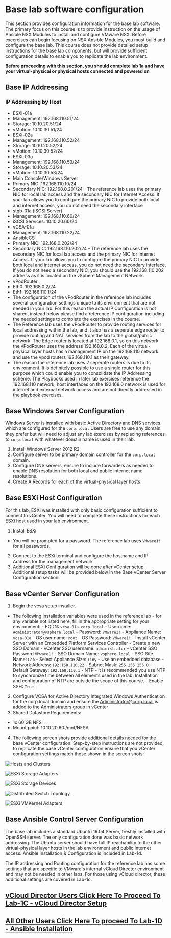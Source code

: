 # Base lab software configuration
This section provides configuration information for the base lab software. The primary focus on this course is to provide instruction on the usage of Ansible NSX Modules to install and configure VMware NSX. Before excercises can begin focusing on NSX Ansible Modules, you must build and configure the base lab. This course does not provide detailed setup instructions for the base lab components, but will provide sufficient configuration details to enable you to replicate the lab environment.

__Before proceeding with this section, you should complete lab 1a and have your virtual-physical or physical hosts connected and powered on__

## Base IP Addressing

### IP Addressing by Host

-  ESXi-01a
  -  Management: 192.168.110.51/24
  -  Storage: 10.10.20.51/24
  -  vMotion: 10.10.30.51/24
-  ESXi-02a
  -  Management: 192.168.110.52/24
  -  Storage: 10.10.20.52/24
  -  vMotion: 10.10.30.52/24
-  ESXi-03a
  -  Management: 192.168.110.53/24
  -  Storage: 10.10.20.53/24
  -  vMotion: 10.10.30.53/24
-  Main Console/Windows Server
  -  Primary NIC: 192.168.110.10/24
  -  Secondary NIC: 192.168.0.201/24
    - The reference lab uses the primary NIC for local lab access and the secondary NIC for Internet Access. If your lab allows you to configure the primary NIC to provide both local and internet access, you do not need the secondary interface
-  stgb-01a (iSCSI Server)
  -  Management: 192.168.110.60/24
  -  iSCSI Services: 10.10.20.60/24
-  vCSA-01a
  -  Management: 192.168.110.22/24
-  AnsibleCS
  -  Primary NIC: 192.168.0.202/24
  -  Secondary NIC: 192.168.110.202/24
    - The reference lab uses the secondary NIC for local lab access and the primary NIC for Internet Access. If your lab allows you to configure the primary NIC to provide both local and internet access, you do not need the secondary interface. If you do not need a secondary NIC, you should use the 192.168.110.202 address as it is located on the vSphere Management Network.
-  vPodRouter
-  Eth0: 192.168.0.2/24
-  Eth1: 192.168.110.1/24
  - The configuration of the vPodRouter in the reference lab includes several configuration settings unique to its environment that are not needed in your lab. For this reason the actual IP Configuration is not shared, instead below please find a reference IP configuration including the needed settings to complete the exercises in the course.
  - The Reference lab uses the vPodRouter to provide routing services for local addressing within the lab, and it also has a seperate edge router to provide routing and NAT services from the lab to the global/public network. The Edge router is located at 192.168.0.1, so on this network the vPodRouter uses the address 192.168.0.2. Each of the virtual-physical layer hosts has a management IP on the 192.168.110 network and use the vpod routers 192.168.110.1 as their gateway.
  - The reason the reference lab uses 2 seperate routers is due to its environment. It is definitely possible to use a single router for this purpose which could enable you to consolidate the IP Addressing scheme. The Playbooks used in later lab exercises reference the 192.168.110 network, host interfaces on the 192.168.0 network is used for internet and external network access and are not directly addressed in the playbook exercises.

## Base Windows Server Configuration
Windows Server is installed with basic Active Directory and DNS services which are configured for the `corp.local` Users are free to use any domain they prefer but will need to adjust any lab exercises by replacing references to `corp.local` with whatever domain name is used in their lab.

1.  Install Windows Server 2012 R2
2.  Configure server to be primary domain controller for the `corp.local` domain.
3.  Configure DNS servers, ensure to include forwarders as needed to enable DNS resolution for both local and public internet name resolutions.
4. Create A Records for each of the virtual-physical layer hosts

## Base ESXi Host Configuration
For this lab, ESXi was installed with only basic configuration sufficient to connect to vCenter. You will need to complete these instructions for each ESXi host used in your lab environment.

1.  Install ESXi
  - You will be prompted for a password. The reference lab uses `VMware1!` for all passwords.
2. Connect to the ESXi terminal and configure the hostname and IP Address for the management network
3. Additional ESXi Configuration will be done after vCenter setup. Additional setup tasks will be provided below in the Base vCenter Server Configuration section.

## Base vCenter Server Configuration

1.  Begin the vcsa setup installer.
  -  The following installation variables were used in the reference lab - for any variable not listed here, fill in the appropriate setting for your environment:
    -  FQDN: `vcsa-01a.corp.local`
    -  Username: `Administrator@vsphere.local`
    -  Password: `VMware1!`
    -  Appliance Name: `vcsa-01a`
    -  OS user name: `root`
    -  OS Password: `VMware1!`
    -  Install vCenter Server with an Embedded Platform Services Controller
    -  Create a new SSO Domain
    -  vCenter SSO username: `administrator`
    -  vCenter SSO Password `VMware1!`
    -  SSO Domain Name: `vsphere.local`
    -  SSO Site Name: `Lab`
    -  Select Appliance Size: `Tiny`
    -  Use an embedded database
    -  Network Address: `192.168.110.22`
    -  Subnet Mask: `255.255.255.0`
    -  Default Gateway: `192.168.110.1`
    -  NTP - it is recommended you use NTP to synchronize time between all elements used in the lab. Installation and configuration of NTP are outside the scope of this course.
    -  Enable SSH: `True`
2. Configure VCSA for Active Directory Integrated Windows Authentication for the corp.local domain and ensure the Administrator@corp.local is added to the Administrators group in vCenter
3. Shared Datastore Requirements:
  -  1x 60 GB NFS
  - Mount point: 10.10.20.60:/mnt/NFSA
4. The following screen shots provide additional details needed for the base vCenter configuration. Step-by-step instructions are not provided, to replicate the base vCenter configuration ensure that you vCenter configuration settings match those shown in the screen shots:

![Hosts and Clusters](Images/BaseVcenterHostsClusters.PNG)

![ESXi Storage Adapters](Images/BaseVcenterStorageAdapters.PNG)

![ESXi Storage Devices](Images/BaseVcenterStorageDevices.PNG)

![Distributed Switch Topology](Images/BaseVcenterVdsTopology.PNG)

![ESXi VMKernel Adapters](Images/BaseVcenterVmkAdapters.PNG)

## Base Ansible Control Server Configuration
The base lab includes a standard Ubuntu 16.04 Server, freshly installed with OpenSSH server. The only configuration done was basic network addressing. The Ubuntu server should have full IP reachability to the other virtual-physical layer hosts in the lab environment and public internet access. Ansible installation & Configuration is included in Lab-1d.

The IP addressing and Routing configuration for the reference lab has some settings that are specific to VMware's internal vCloud Director environment and may not be needed in other labs. For those using vCloud director, these additional settings are covered in Lab-1c.

## [vCloud Director Users Click Here To Proceed To Lab-1C - vCloud Director Setup](../Lab1c-vCDSetup/)
## [All Other Users Click Here To proceed To Lab-1D - Ansible Installation](../Lab1d-AnsibleInstall/)
